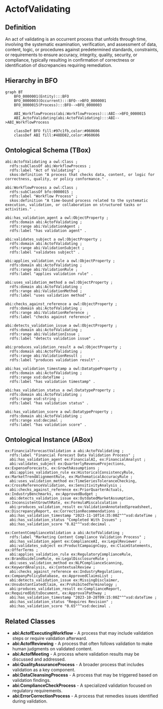 # ActofValidating

## Definition
An act of validating is an occurrent process that unfolds through time, involving the systematic examination, verification, and assessment of data, content, logic, or procedures against predetermined standards, constraints, or requirements to ensure accuracy, integrity, quality, security, or compliance, typically resulting in confirmation of correctness or identification of discrepancies requiring remediation.

## Hierarchy in BFO
```mermaid
graph BT
    BFO_0000001(Entity):::BFO
    BFO_0000003(Occurrent):::BFO-->BFO_0000001
    BFO_0000015(Process):::BFO-->BFO_0000003
    
    ABI_WorkflowProcess(abi:WorkflowProcess):::ABI-->BFO_0000015
    ABI_ActofValidating(abi:ActofValidating):::ABI-->ABI_WorkflowProcess
    
    classDef BFO fill:#97c1fb,color:#060606
    classDef ABI fill:#48DD82,color:#060606
```

## Ontological Schema (TBox)
```turtle
abi:ActofValidating a owl:Class ;
  rdfs:subClassOf abi:WorkflowProcess ;
  rdfs:label "Act of Validating" ;
  skos:definition "A process that checks data, content, or logic for correctness, quality, or policy conformance." .

abi:WorkflowProcess a owl:Class ;
  rdfs:subClassOf bfo:0000015 ;
  rdfs:label "Workflow Process" ;
  skos:definition "A time-bound process related to the systematic execution, validation, or collaboration on structured tasks or activities." .

abi:has_validation_agent a owl:ObjectProperty ;
  rdfs:domain abi:ActofValidating ;
  rdfs:range abi:ValidationAgent ;
  rdfs:label "has validation agent" .

abi:validates_subject a owl:ObjectProperty ;
  rdfs:domain abi:ActofValidating ;
  rdfs:range abi:ValidationSubject ;
  rdfs:label "validates subject" .

abi:applies_validation_rule a owl:ObjectProperty ;
  rdfs:domain abi:ActofValidating ;
  rdfs:range abi:ValidationRule ;
  rdfs:label "applies validation rule" .

abi:uses_validation_method a owl:ObjectProperty ;
  rdfs:domain abi:ActofValidating ;
  rdfs:range abi:ValidationMethod ;
  rdfs:label "uses validation method" .

abi:checks_against_reference a owl:ObjectProperty ;
  rdfs:domain abi:ActofValidating ;
  rdfs:range abi:ValidationReference ;
  rdfs:label "checks against reference" .

abi:detects_validation_issue a owl:ObjectProperty ;
  rdfs:domain abi:ActofValidating ;
  rdfs:range abi:ValidationIssue ;
  rdfs:label "detects validation issue" .

abi:produces_validation_result a owl:ObjectProperty ;
  rdfs:domain abi:ActofValidating ;
  rdfs:range abi:ValidationResult ;
  rdfs:label "produces validation result" .

abi:has_validation_timestamp a owl:DatatypeProperty ;
  rdfs:domain abi:ActofValidating ;
  rdfs:range xsd:dateTime ;
  rdfs:label "has validation timestamp" .

abi:has_validation_status a owl:DatatypeProperty ;
  rdfs:domain abi:ActofValidating ;
  rdfs:range xsd:string ;
  rdfs:label "has validation status" .

abi:has_validation_score a owl:DatatypeProperty ;
  rdfs:domain abi:ActofValidating ;
  rdfs:range xsd:decimal ;
  rdfs:label "has validation score" .
```

## Ontological Instance (ABox)
```turtle
ex:FinancialForecastValidation a abi:ActofValidating ;
  rdfs:label "Financial Forecast Data Validation Process" ;
  abi:has_validation_agent ex:FinancialAI, ex:FinancialAnalyst ;
  abi:validates_subject ex:QuarterlyRevenueProjections, ex:ExpenseForecasts, ex:GrowthAssumptions ;
  abi:applies_validation_rule ex:HistoricalConsistencyRule, ex:MarketTrendAlignmentRule, ex:MathematicalAccuracyRule ;
  abi:uses_validation_method ex:TimeSeriesToleranceChecking, ex:CrossReferenceValidation, ex:SensitivityAnalysis ;
  abi:checks_against_reference ex:PriorQuarterActuals, ex:IndustryBenchmarks, ex:ApprovedBudget ;
  abi:detects_validation_issue ex:OutdatedMarketAssumption, ex:InconsistentGrowthRate, ex:FormulaMiscalculation ;
  abi:produces_validation_result ex:ValidationAnnotatedSpreadsheet, ex:DiscrepancyReport, ex:CorrectionRecommendations ;
  abi:has_validation_timestamp "2023-11-10T14:35:00Z"^^xsd:dateTime ;
  abi:has_validation_status "Completed With Issues" ;
  abi:has_validation_score "0.82"^^xsd:decimal .

ex:ContentComplianceValidation a abi:ActofValidating ;
  rdfs:label "Marketing Content Compliance Validation Process" ;
  abi:has_validation_agent ex:ComplianceAI, ex:LegalReviewer ;
  abi:validates_subject ex:ProductCampaignCopy, ex:ClaimStatements, ex:OfferTerms ;
  abi:applies_validation_rule ex:RegulatoryComplianceRule, ex:BrandGuidelineRule, ex:LegalDisclosureRule ;
  abi:uses_validation_method ex:NLPComplianceScanning, ex:KeywordAnalysis, ex:ContextualReview ;
  abi:checks_against_reference ex:IndustryRegulations, ex:CompanyPolicyDatabase, ex:ApprovedClaimsList ;
  abi:detects_validation_issue ex:MissingDisclaimer, ex:UnsubstantiatedClaim, ex:ProhibitedTerminology ;
  abi:produces_validation_result ex:ComplianceReport, ex:RequiredEditsDocument, ex:ApprovalPathway ;
  abi:has_validation_timestamp "2023-10-28T09:15:00Z"^^xsd:dateTime ;
  abi:has_validation_status "Requires Revision" ;
  abi:has_validation_score "0.65"^^xsd:decimal .
```

## Related Classes
- **abi:ActofExecutingWorkflow** - A process that may include validation steps or require validation afterward.
- **abi:ActofReviewing** - A process that often follows validation to make human judgments on validated content.
- **abi:ActofMeeting** - A process where validation results may be discussed and addressed.
- **abi:QualityAssuranceProcess** - A broader process that includes validation as a key component.
- **abi:DataCleansingProcess** - A process that may be triggered based on validation findings.
- **abi:ComplianceCheckProcess** - A specialized validation focused on regulatory requirements.
- **abi:ErrorCorrectionProcess** - A process that remedies issues identified during validation. 